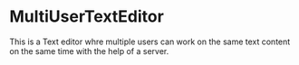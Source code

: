 # MultiUserTextEditor
This is a Text editor whre multiple users can work on the same text content on the same time with the help of a server.

